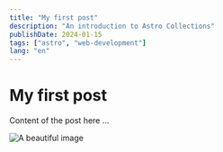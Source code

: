 ```yaml
---
title: "My first post"
description: "An introduction to Astro Collections"
publishDate: 2024-01-15
tags: ["astro", "web-development"]
lang: "en"
---
```


# My first post


Content of the post here ...

![A beautiful image](https://picsum.photos/200/300)
